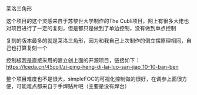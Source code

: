 莱洛三角形

这个项目的这个灵感来自于苏黎世大学制作的The Cubli项目，网上有很多大佬也对项目进行了一定的复刻，但是都只是做到了单边控制，没有做到单点控制

复刻的版本最多的就是莱洛三角形，因为和我自己上次制作的倒立摆原理相同，自己也打算复刻一个

控制板我是直接采用的嘉立创上面的开源项目，链接如下：https://lceda.cn/45coll/zi-ping-heng-di-lai-luo-san-jiao_10-10-ban-ben

整个项目难度也不是很大，simpleFOC的可视化控制做的很好，在调参上面很方便，可能难点都来自于手焊贴片吧（主要是没有焊台）
